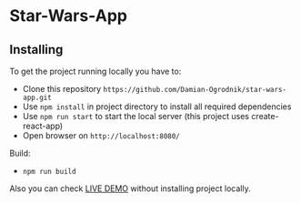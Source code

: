 # Star-Wars-App

## Installing

To get the project running locally you have to:

- Clone this repository `https://github.com/Damian-Ogrodnik/star-wars-app.git`
- Use `npm install` in project directory to install all required dependencies
- Use `npm run start` to start the local server (this project uses create-react-app)
- Open browser on `http://localhost:8080/`

Build:

- `npm run build`

Also you can check [LIVE DEMO](https://damian-ogrodnik.github.io/star-wars-app/) without installing project locally.